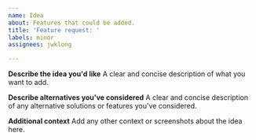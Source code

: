 ```yaml
---
name: Idea
about: Features that could be added.
title: 'Feature request: '
labels: minor
assignees: jwklong

---
```


**Describe the idea you'd like**
A clear and concise description of what you want to add.

**Describe alternatives you've considered**
A clear and concise description of any alternative solutions or features you've considered.

**Additional context**
Add any other context or screenshots about the idea here.
